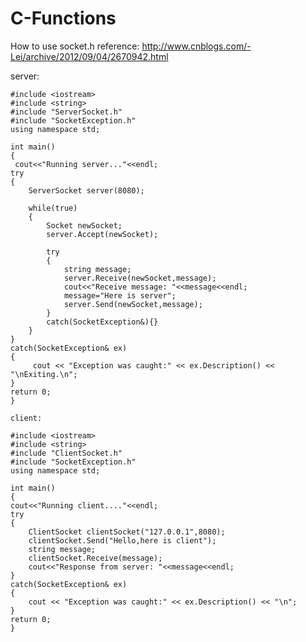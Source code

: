 # C-Functions
How to use socket.h     reference: http://www.cnblogs.com/-Lei/archive/2012/09/04/2670942.html

server:

    #include <iostream>
    #include <string>
    #include "ServerSocket.h"
    #include "SocketException.h"
    using namespace std;

    int main()
    {
     cout<<"Running server..."<<endl;
    try
    {
        ServerSocket server(8080);

        while(true)
        {
            Socket newSocket;
            server.Accept(newSocket);

            try
            {
                string message;
                server.Receive(newSocket,message);
                cout<<"Receive message: "<<message<<endl;
                message="Here is server";
                server.Send(newSocket,message);
            }
            catch(SocketException&){}
        }
    }
    catch(SocketException& ex)
    {
         cout << "Exception was caught:" << ex.Description() << "\nExiting.\n";
    }
    return 0;
    }

    client:

    #include <iostream>
    #include <string>
    #include "ClientSocket.h"
    #include "SocketException.h"
    using namespace std;

    int main()
    {
    cout<<"Running client...."<<endl;
    try
    {
        ClientSocket clientSocket("127.0.0.1",8080);
        clientSocket.Send("Hello,here is client");
        string message;
        clientSocket.Receive(message);
        cout<<"Response from server: "<<message<<endl;
    }
    catch(SocketException& ex)
    {
        cout << "Exception was caught:" << ex.Description() << "\n";
    }
    return 0;
    }
